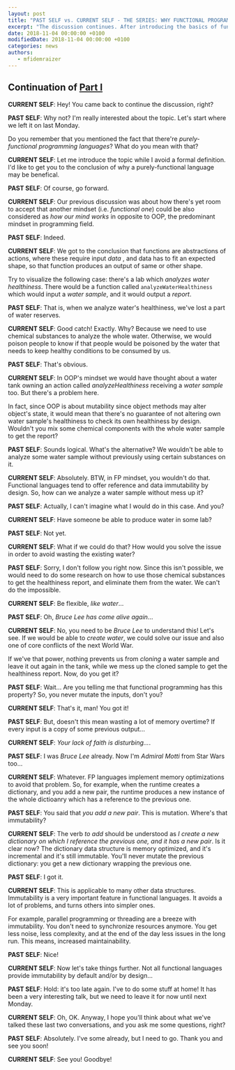 ```yaml
---
layout: post
title: "PAST SELF vs. CURRENT SELF - THE SERIES: WHY FUNCTIONAL PROGRAMMING OVER OOP (PART II)"
excerpt: "The discussion continues. After introducing the basics of functional thinking, let's go deeper on the topic!"
date: 2018-11-04 00:00:00 +0100
modifiedDate: 2018-11-04 00:00:00 +0100
categories: news
authors: 
   - mfidemraizer
---
```


## Continuation of [Part I](/news/2018/10/29/past-self-vs-current-self-the-series-why-functional-programming-over-oop-part-i)

**CURRENT SELF**: Hey! You came back to continue the discussion, right?

**PAST SELF**: Why not? I'm really interested about the topic. Let's start where we left it on last Monday.

Do you remember that you mentioned the fact that there're *purely-functional programming languages*? What do you mean with that?

**CURRENT SELF**: Let me introduce the topic while I avoid a formal definition. I'd like to get you to the conclusion of why a purely-functional language may be benefical.

**PAST SELF**: Of course, go forward.

**CURRENT SELF**: Our previous discussion was about how there's yet room to accept that another mindset (i.e. *functional one*) could be also considered as *how our mind works* in opposite to OOP, the predominant mindset in programming field.

**PAST SELF**: Indeed.

**CURRENT SELF**: We got to the conclusion that functions are abstractions of actions, where these require input *data* , and data has to fit an expected shape, so that function produces an output of same or other shape.

Try to visualize the following case: there's a lab which *analyzes water healthiness*. There would be a function called `analyzeWaterHealthiness` which would input a *water sample*, and it would output a *report*.

**PAST SELF**: That is, when we analyze water's healthiness, we've lost a part of water reserves.

**CURRENT SELF**: Good catch! Exactly. Why? Because we need to use chemical substances to analyze the whole water. Otherwise, we would poison people to know if that people would be poisoned by the water that needs to keep healthy conditions to be consumed by us. 

**PAST SELF**: That's obvious.

**CURRENT SELF**: In OOP's mindset we would have thought about a water tank owning an action called *analyzeHealthiness* receiving a *water sample* too. But there's a problem here. 

In fact, since OOP is about mutability since object methods may alter object's state, it would mean that there's no guarantee of not altering own water sample's healthiness to check its own healthiness by design. Wouldn't you mix some chemical components with the whole water sample to get the report?

**PAST SELF**: Sounds logical. What's the alternative? We wouldn't be able to analyze some water sample without previously using certain substances on it. 

**CURRENT SELF**: Absolutely. BTW, in FP mindset, you wouldn't do that. Functional languages tend to offer reference and data immutability by design. So, how can we analyze a water sample without mess up it?

**PAST SELF**: Actually, I can't imagine what I would do in this case. And you?

**CURRENT SELF**: Have someone be able to produce water in some lab?

**PAST SELF**: Not yet.

**CURRENT SELF**: What if we could do that? How would you solve the issue in order to avoid wasting the existing water?

**PAST SELF**: Sorry, I don't follow you right now. Since this isn't possible, we would need to do some research on how to use those chemical substances to get the healthiness report, and eliminate them from the water. We can't do the impossible.

**CURRENT SELF**: Be flexible, *like water*...

**PAST SELF**: Oh, *Bruce Lee has come alive again*...  

**CURRENT SELF**: No, you need to be *Bruce Lee* to understand this! Let's see. If we would be able to *create water*, we could solve our issue and also one of core conflicts of the next World War. 

If we've that power, nothing prevents us from *cloning* a water sample and leave it out again in the tank, while we mess up the cloned sample to get the healthiness report. Now, do you get it?

**PAST SELF**: Wait... Are you telling me that functional programming has this property? So, you never mutate the inputs, don't you?

**CURRENT SELF**: That's it, man! You got it!

**PAST SELF**: But, doesn't this mean wasting a lot of memory overtime? If every input is a copy of some previous output...

**CURRENT SELF**: *Your lack of faith is disturbing...*.

**PAST SELF**: I was *Bruce Lee* already. Now I'm *Admiral Motti* from Star Wars too...

**CURRENT SELF**: Whatever. FP languages implement memory optimizations to avoid that problem. So, for example, when the runtime creates a dictionary, and you add a new pair, the runtime produces a new instance of the whole dictioanry which has a reference to the previous one. 

**PAST SELF**: You said that *you add a new pair*. This is mutation. Where's that immutability?

**CURRENT SELF**: The verb *to add* should be understood as *I create a new dictionary on which I reference the previous one, and it has a new pair*. Is it clear now? The dictionary data structure is memory optimized, and it's incremental and it's still immutable. You'll never mutate the previous dictionary: you get a new dictionary wrapping the previous one.

**PAST SELF**: I got it.

**CURRENT SELF**: This is applicable to many other data structures. Immutability is a very important feature in functional languages. It avoids a lot of problems, and turns others into simpler ones.

For example, parallel programming or threading are a breeze with immutability. You don't need to synchronize resources anymore. You get less noise, less complexity, and at the end of the day less issues in the long run. This means, increased maintainability. 

**PAST SELF**: Nice! 

**CURRENT SELF**: Now let's take things further. Not all functional languages provide immutability by default and/or by design...

**PAST SELF**: Hold: it's too late again. I've to do some stuff at home! It has been a very interesting talk, but we need to leave it for now until next Monday.

**CURRENT SELF**: Oh, OK. Anyway, I hope you'll think about what we've talked these last two conversations, and you ask me some questions, right? 

**PAST SELF**: Absolutely. I've some already, but I need to go. Thank you and see you soon!

**CURRENT SELF**: See you! Goodbye!